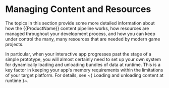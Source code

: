 # Managing Content and Resources

The topics in this section provide some more detailed information about how the {{ProductName}} content pipeline works, how resources are managed throughout your development process, and how you can keep under control the many, many resources that are needed by modern game projects.

In particular, when your interactive app progresses past the stage of a simple prototype, you will almost certainly need to set up your own system for dynamically loading and unloading bundles of data at runtime. This is a key factor in keeping your app's memory requirements within the limitations of your target platform. For details, see ~{ Loading and unloading content at runtime }~.
